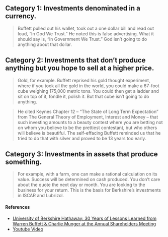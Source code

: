 ## Category 1: Investments denominated in a currency.
> Buffett pulled out his wallet, took out a one dollar bill and read out loud, “In God We Trust.” He noted this is false advertising. What it should say is, “In Government We Trust.” God isn’t going to do anything about that dollar.

## Category 2: Investments that don’t produce anything but you hope to sell at a higher price.
> Gold, for example. Buffett reprised his gold thought experiment, where if you took all the gold in the world, you could make a 67-foot cube weighing 175,000 metric tons. You could then get a ladder and sit on top of it, fondle it, polish it. But that cube isn’t going to do anything.

> He cited Keynes Chapter 12 – “The State of Long Term Expectation” from The General Theory of Employment, Interest and Money – that such investing amounts to a beauty contest where you are betting not on whom you believe to be the prettiest contestant, but who others will believe is beautiful. The self-effacing Buffett reminded us that he tried to do that with silver and proved to be 13 years too early.

## Category 3: Investments in assets that produce something.
> For example, with a farm, one can make a rational calculation on its value. Success will be determined on cash produced. You don’t care about the quote the next day or month. You are looking to the business for your return. This is the basis for Berkshire’s investments in ISCAR and Lubrizol.

#### References
- [University of Berkshire Hathaway: 30 Years of Lessons Learned from Warren Buffett & Charlie Munger at the Annual Shareholders Meeting](https://www.amazon.com/University-Berkshire-Hathaway-Lessons-Shareholders/dp/0998406260/ref=asc_df_0998406260/?tag=hyprod-20&linkCode=df0&hvadid=312143020546&hvpos=&hvnetw=g&hvrand=15097082917165532971&hvpone=&hvptwo=&hvqmt=&hvdev=c&hvdvcmdl=&hvlocint=&hvlocphy=9059141&hvtargid=pla-381614507708&psc=1)
- [Youtube Video](https://www.youtube.com/watch?v=xvAOaKJ8Meo)